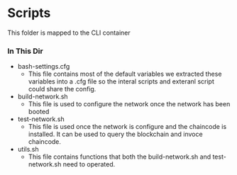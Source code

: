 # Scripts

This folder is mapped to the CLI container


### In This Dir
- bash-settings.cfg
    - This file contains most of the default variables we extracted these variables into a .cfg file so the interal scripts and exteranl script could share the config.
- build-network.sh
    - This file is used to configure the network once the network has been booted
- test-network.sh
    - This file is used once the network is configure and the chaincode is installed. It can be used to query the blockchain and invoce chaincode.
- utils.sh
    - This file contains functions that both the build-network.sh and test-network.sh need to operated.

